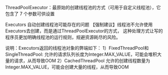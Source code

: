 ThreadPoolExecutor：最原始的创建线程池的⽅式（可用于自定义线程池），它包含了 7 个参数可供设置


Executors 自动创建线程池可能存在的问题
【强制建议】线程池不允许使用Executors去创建，而是通过ThreadPoolExecutor的方式，
这种处理方式让写的程序员更加明确线程池的运行规则，规避资源耗尽的风险。

说明：Executors返回的线程池对象的弊端如下：
1）FixedThreadPool和SingleThreadPool:
允许的请求队列长度为Integer.MAX_VALUE，可能会堆积大量的请求，从而导致OOM
2）CachedThreadPool
允许的创建线程数量为Integer.MAX_VALUE，可能会创建大量的线程，从而导致OOM